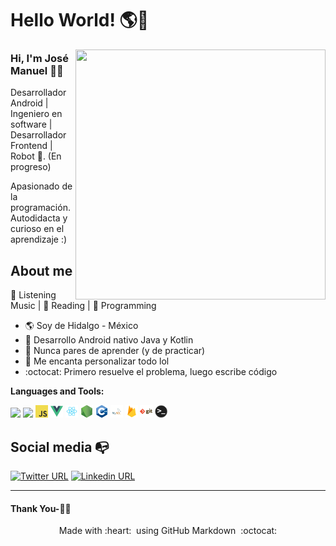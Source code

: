 # Hello  World! 🌎👋

<img align="right" width="400" height="400" src="https://media1.giphy.com/media/Lmy23L3RkJ0sEWokRN/source.gif">


### Hi, I'm José Manuel   :man_technologist:

Desarrollador Android | Ingeniero en software | Desarrollador Frontend | Robot :robot:. (En progreso)

Apasionado de la programación. Autodidacta y curioso en el aprendizaje :)

## About me 

:yellow_heart: Listening Music | :black_heart: Reading | :blue_heart: Programming

- :earth_americas: Soy de Hidalgo - México
- 📱 Desarrollo Android nativo Java y Kotlin
- :book: Nunca pares de aprender (y de practicar)
- :gem: Me encanta personalizar todo lol
- :octocat: Primero resuelve el problema, luego escribe código

**Languages and Tools:**  


<code><img height="20" src="https://dmbprogramacion.files.wordpress.com/2018/03/java-coffee-cup-logo.png?w=514&h=514"></code>
<code><img height="20" src="https://upload.wikimedia.org/wikipedia/commons/thumb/7/74/Kotlin-logo.svg/1200px-Kotlin-logo.svg.png"></code>
<code><img height="20" src="https://raw.githubusercontent.com/github/explore/80688e429a7d4ef2fca1e82350fe8e3517d3494d/topics/javascript/javascript.png"></code>
<code><img height="20" src="https://raw.githubusercontent.com/github/explore/80688e429a7d4ef2fca1e82350fe8e3517d3494d/topics/vue/vue.png"></code>
<code><img height="20" src="https://raw.githubusercontent.com/github/explore/80688e429a7d4ef2fca1e82350fe8e3517d3494d/topics/react/react.png"></code>
<code><img height="20" src="https://raw.githubusercontent.com/github/explore/80688e429a7d4ef2fca1e82350fe8e3517d3494d/topics/nodejs/nodejs.png"></code>
<code><img height="20" src="https://raw.githubusercontent.com/github/explore/80688e429a7d4ef2fca1e82350fe8e3517d3494d/topics/cpp/cpp.png"></code>
<code><img height="20" src="https://raw.githubusercontent.com/github/explore/80688e429a7d4ef2fca1e82350fe8e3517d3494d/topics/mysql/mysql.png"></code>
<code><img height="20" src="https://raw.githubusercontent.com/github/explore/80688e429a7d4ef2fca1e82350fe8e3517d3494d/topics/firebase/firebase.png"></code>
<code><img height="20" src="https://raw.githubusercontent.com/github/explore/80688e429a7d4ef2fca1e82350fe8e3517d3494d/topics/git/git.png"></code>
<code><img height="20" src="https://raw.githubusercontent.com/github/explore/80688e429a7d4ef2fca1e82350fe8e3517d3494d/topics/terminal/terminal.png"></code>


## Social media :mailbox_with_no_mail:

[![Twitter URL](https://img.shields.io/twitter/url?color=%231DA1F2&label=follow&logo=twitter&logoColor=%231DA1F2&style=flat-square&url=https%3A%2F%2Fwww.reddit.com%2Fuser%2FFatChicken277)](https://twitter.com/ironglas68)
[![Linkedin URL](https://img.shields.io/twitter/url?color=%230072b1&label=connect&logo=linkedin&logoColor=%230072b1&style=flat-square&url=https%3A%2F%2Fwww.linkedin.com%2Fin%2Falejandro-ramirez-ciceros%2F)](https://www.linkedin.com/in/jose-manuel-paredes-ramirez-0b438111a/)


---
#### Thank You-🙏🏼

<p align="center">
  Made with :heart: &nbsp;using GitHub Markdown &nbsp;:octocat:
</p>
